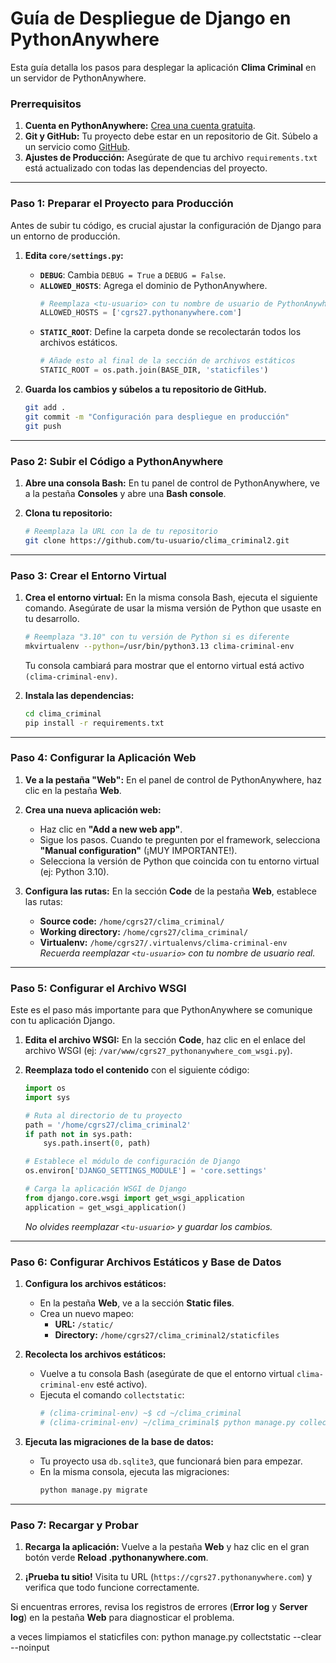 # Guía de Despliegue de Django en PythonAnywhere

Esta guía detalla los pasos para desplegar la aplicación **Clima Criminal** en un servidor de PythonAnywhere.

### Prerrequisitos

1.  **Cuenta en PythonAnywhere:** [Crea una cuenta gratuita](https://www.pythonanywhere.com/pricing/).
2.  **Git y GitHub:** Tu proyecto debe estar en un repositorio de Git. Súbelo a un servicio como [GitHub](https://github.com/).
3.  **Ajustes de Producción:** Asegúrate de que tu archivo `requirements.txt` está actualizado con todas las dependencias del proyecto.

---

### Paso 1: Preparar el Proyecto para Producción

Antes de subir tu código, es crucial ajustar la configuración de Django para un entorno de producción.

1.  **Edita `core/settings.py`:**
    *   **`DEBUG`**: Cambia `DEBUG = True` a `DEBUG = False`.
    *   **`ALLOWED_HOSTS`**: Agrega el dominio de PythonAnywhere.
        ```python
        # Reemplaza <tu-usuario> con tu nombre de usuario de PythonAnywhere
        ALLOWED_HOSTS = ['cgrs27.pythonanywhere.com']
        ```
    *   **`STATIC_ROOT`**: Define la carpeta donde se recolectarán todos los archivos estáticos.
        ```python
        # Añade esto al final de la sección de archivos estáticos
        STATIC_ROOT = os.path.join(BASE_DIR, 'staticfiles')
        ```

2.  **Guarda los cambios y súbelos a tu repositorio de GitHub.**
    ```bash
    git add .
    git commit -m "Configuración para despliegue en producción"
    git push
    ```

---

### Paso 2: Subir el Código a PythonAnywhere

1.  **Abre una consola Bash:** En tu panel de control de PythonAnywhere, ve a la pestaña **Consoles** y abre una **Bash console**.

2.  **Clona tu repositorio:**
    ```bash
    # Reemplaza la URL con la de tu repositorio
    git clone https://github.com/tu-usuario/clima_criminal2.git
    ```

---

### Paso 3: Crear el Entorno Virtual

1.  **Crea el entorno virtual:** En la misma consola Bash, ejecuta el siguiente comando. Asegúrate de usar la misma versión de Python que usaste en tu desarrollo.
    ```bash
    # Reemplaza "3.10" con tu versión de Python si es diferente
    mkvirtualenv --python=/usr/bin/python3.13 clima-criminal-env
    ```
    Tu consola cambiará para mostrar que el entorno virtual está activo `(clima-criminal-env)`.

2.  **Instala las dependencias:**
    ```bash
    cd clima_criminal
    pip install -r requirements.txt
    ```

---

### Paso 4: Configurar la Aplicación Web

1.  **Ve a la pestaña "Web":** En el panel de control de PythonAnywhere, haz clic en la pestaña **Web**.

2.  **Crea una nueva aplicación web:**
    *   Haz clic en **"Add a new web app"**.
    *   Sigue los pasos. Cuando te pregunten por el framework, selecciona **"Manual configuration"** (¡MUY IMPORTANTE!).
    *   Selecciona la versión de Python que coincida con tu entorno virtual (ej: Python 3.10).

3.  **Configura las rutas:** En la sección **Code** de la pestaña **Web**, establece las rutas:
    *   **Source code:** `/home/cgrs27/clima_criminal/`
    *   **Working directory:** `/home/cgrs27/clima_criminal/`
    *   **Virtualenv:** `/home/cgrs27/.virtualenvs/clima-criminal-env`
    *Recuerda reemplazar `<tu-usuario>` con tu nombre de usuario real.*

---

### Paso 5: Configurar el Archivo WSGI

Este es el paso más importante para que PythonAnywhere se comunique con tu aplicación Django.

1.  **Edita el archivo WSGI:** En la sección **Code**, haz clic en el enlace del archivo WSGI (ej: `/var/www/cgrs27_pythonanywhere_com_wsgi.py`).

2.  **Reemplaza todo el contenido** con el siguiente código:
    ```python
    import os
    import sys

    # Ruta al directorio de tu proyecto
    path = '/home/cgrs27/clima_criminal2'
    if path not in sys.path:
        sys.path.insert(0, path)

    # Establece el módulo de configuración de Django
    os.environ['DJANGO_SETTINGS_MODULE'] = 'core.settings'

    # Carga la aplicación WSGI de Django
    from django.core.wsgi import get_wsgi_application
    application = get_wsgi_application()
    ```
    *No olvides reemplazar `<tu-usuario>` y guardar los cambios.*

---

### Paso 6: Configurar Archivos Estáticos y Base de Datos

1.  **Configura los archivos estáticos:**
    *   En la pestaña **Web**, ve a la sección **Static files**.
    *   Crea un nuevo mapeo:
        *   **URL:** `/static/`
        *   **Directory:** `/home/cgrs27/clima_criminal2/staticfiles`

2.  **Recolecta los archivos estáticos:**
    *   Vuelve a tu consola Bash (asegúrate de que el entorno virtual `clima-criminal-env` esté activo).
    *   Ejecuta el comando `collectstatic`:
        ```bash
        # (clima-criminal-env) ~$ cd ~/clima_criminal
        # (clima-criminal-env) ~/clima_criminal$ python manage.py collectstatic
        ```

3.  **Ejecuta las migraciones de la base de datos:**
    *   Tu proyecto usa `db.sqlite3`, que funcionará bien para empezar.
    *   En la misma consola, ejecuta las migraciones:
        ```bash
        python manage.py migrate
        ```

---

### Paso 7: Recargar y Probar

1.  **Recarga la aplicación:** Vuelve a la pestaña **Web** y haz clic en el gran botón verde **Reload <tu-usuario>.pythonanywhere.com**.

2.  **¡Prueba tu sitio!** Visita tu URL (`https://cgrs27.pythonanywhere.com`) y verifica que todo funcione correctamente.

Si encuentras errores, revisa los registros de errores (**Error log** y **Server log**) en la pestaña **Web** para diagnosticar el problema.

a veces limpiamos el staticfiles con: python manage.py collectstatic --clear --noinput
